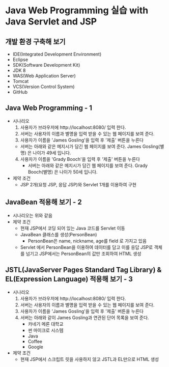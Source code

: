 
# Java Web Programming 실습 with Java Servlet and JSP
## 개발 환경 구축해 보기
- IDE(Integrated Development Environment)
 - Eclipse
- SDK(Software Development Kit)
 - JDK 8
- WAS(Web Application Server)
 - Tomcat
- VCS(Version Control System)
 - GitHub

## Java Web Programming - 1
- 시나리오 
   1. 사용자가 브라우저에 http://localhost:8080/ 입력 한다.
   2. 서버는 사용자의 이름과 별명을 입력 받을 수 있는 웹 페이지를 보여 준다.
   3. 사용자가 이름을 'James Gosling'을 입력 후 '제출' 버튼을 누른다
     - 서버는 아래와 같은 메지시가 담긴 웹 페이지를 보여 준다.
   		James Gosling(별명) 은 나이가 49세 입니다.
   4. 사용자가 이름을 'Grady Booch'을 입력 후 '제출' 버튼을 누른다
      - 서버는 아래와 같은 메지시가 담긴 웹 페이지를 보여 준다.
   		Grady Booch(별명) 은 나이가 50세 입니다.
- 제약 조건
   - JSP 2개(요청 JSP, 응답 JSP)와 Servlet 1개를 이용하여 구현

## JavaBean 적용해 보기 - 2
 - 시나리오는 위와 같음
 - 제약 조건
   - 현재 JSP에서 코딩 되어 있는 Java 코드를 Servlet 이동 
   - JavaBean 클래스를 생성(PersonBean)
     - PersonBean은 name, nickname, age를 field 로 가지고 있음
   - Servlet 에서 PersonBean을 이용하여 데이터를 담고 이를 응답 JSP로 객체를 넘기고 JSP에서는 PersonBean의 값만 조회하여 HTML 생성 

## JSTL(JavaServer Pages Standard Tag Library) & EL(Expression Language) 적용해 보기 - 3
 - 시나리오 
   1. 사용자가 브라우저에 http://localhost:8080/ 입력 한다.
   2. 서버는 사용자의 이름과 별명을 입력 받을 수 있는 웹 페이지를 보여 준다.
   3. 사용자가 이름을 'James Gosling'을 입력 후 '제출' 버튼을 누른다
   4. 서버는 아래와 같이 James Gosling과 연관된 단어 목록을 보여 준다.
      - 카네기 메론 대학교 
      - 썬 마이크로 시스템
      - Java
      - Coffee
      - Google
 - 제약 조건
   - 현재 JSP에서 스크립트 릿을 사용하지 않고 JSTL과 EL만으로 HTML 생성


